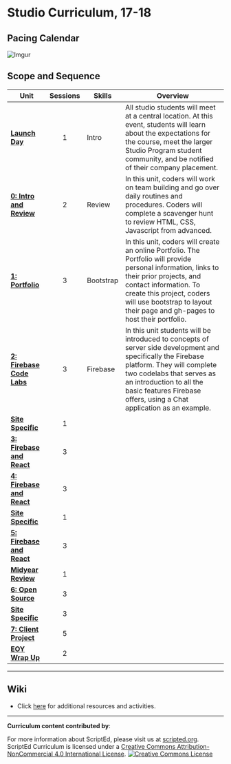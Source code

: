 # Studio Curriculum, 17-18

## Pacing Calendar
![Imgur](http://i.imgur.com/FjcjDdw.png)
## Scope and Sequence

| Unit  | Sessions | Skills | Overview|
|-------|:-------:|------|------|
| [**Launch Day**](units/launch) | 1  | Intro | All studio students will meet at a central location. At this event, students will learn about the expectations for the course, meet the larger Studio Program student community, and be notified of their company placement.|
| [**0: Intro and Review**](units/unit0) | 2 | Review | In this unit, coders will work on team building and go over daily routines and procedures. Coders will complete a scavenger hunt to review HTML, CSS, Javascript from advanced.|
| [**1: Portfolio**](units/unit1) | 3 | Bootstrap | In this unit, coders will create an online Portfolio. The Portfolio will provide personal information, links to their prior projects, and contact information. To create this project, coders will use bootstrap to layout their page and gh-pages to host their portfolio. | 
| [**2: Firebase Code Labs**](units/unit2) | 3 | Firebase |In this unit students will be introduced to concepts of server side development and specifically the Firebase platform. They will complete two codelabs that serves as an introduction to all the basic features Firebase offers, using a Chat application as an example. |
| [**Site Specific**]() | 1 | | |
| [**3: Firebase and React**](units/unit3) | 3 | | |
| [**4: Firebase and React**](units/unit4) | 3 | | |
| [**Site Specific**]() | 1 | | |
| [**5: Firebase and React**](units/unit5) | 3 | | |
| [**Midyear Review**](units/midYearChallenge) | 1 | | |
| [**6: Open Source**](units/unit6) | 3 | | |
| [**Site Specific**]() | 3 | | |
| [**7: Client Project**](units/unit7) | 5 | | |
| [**EOY Wrap Up**](units/midYearChallenge) | 2 | | |

----
## Wiki

* Click [here](https://github.com/ScriptEdcurriculum/curriculum17-18/wiki/2:-Studio) for additional resources and activities.

----
**Curriculum content contributed by**: 

For more information about ScriptEd, please visit us at [scripted.org](https://www.scripted.org). 
<br>
ScriptEd Curriculum is licensed under a <a rel="license" href="http://creativecommons.org/licenses/by-nc/4.0/">Creative Commons Attribution-NonCommercial 4.0 International License</a>. 
<a rel="license" href="http://creativecommons.org/licenses/by-nc/4.0/"><img alt="Creative Commons License" style="border-width:0" src="https://i.creativecommons.org/l/by-nc/4.0/88x31.png" /></a>
